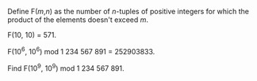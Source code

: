<p>Define F(<var>m</var>,<var>n</var>) as the number of <var>n</var>-tuples of positive integers for which the product of the elements doesn't exceed <var>m</var>.</p>
<p>F(10, 10) = 571.</p>
<p>F(10<sup>6</sup>, 10<sup>6</sup>) mod 1 234 567 891 = 252903833.</p>
<p>Find F(10<sup>9</sup>, 10<sup>9</sup>) mod 1 234 567 891.</p>

